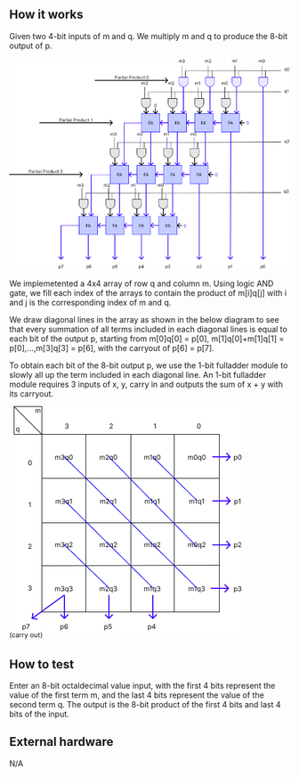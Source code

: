 <!---

This file is used to generate your project datasheet. Please fill in the information below and delete any unused
sections.

You can also include images in this folder and reference them in the markdown. Each image must be less than
512 kb in size, and the combined size of all images must be less than 1 MB.
-->

## How it works

Given two 4-bit inputs of m and q. We multiply m and q to produce the 8-bit output of p.

![Figure 1: Diagram of a 4-bit multiplier](https://github.com/th3474/tt09-array-multiplier/blob/ee85bbe65d3520f5f1d0dadc91ac366ec3d525a3/Multiplier%20Diagram%201.png)

We implemetented a 4x4 array of row q and column m. Using logic AND gate, we fill each index of the arrays to contain the product of m[i]q[j] with i and j is the corresponding index of m and q.

We draw diagonal lines in the array as shown in the below diagram to see that every summation of all terms included in each diagonal lines is equal to each bit of the output p, starting from m[0]q[0] = p[0], m[1]q[0]+m[1]q[1] = p[0],...,m[3]q[3] = p[6], with the carryout of p[6] = p[7].

To obtain each bit of the 8-bit output p, we use the 1-bit fulladder module to slowly all up the term included in each diagonal line. An 1-bit fulladder module requires 3 inputs of x, y, carry in and outputs the sum of x + y with its carryout.

![Figure 2: Breakdown Diagram to implement a 4-bit multiplier](https://github.com/th3474/tt09-array-multiplier/blob/ee85bbe65d3520f5f1d0dadc91ac366ec3d525a3/Multiplier%20Breakdown.png)

## How to test

Enter an 8-bit octaldecimal value input, with the first 4 bits represent the value of the first term m, and the last 4 bits represent the value of the second term q.
The output is the 8-bit product of the first 4 bits and last 4 bits of the input.

## External hardware

N/A
